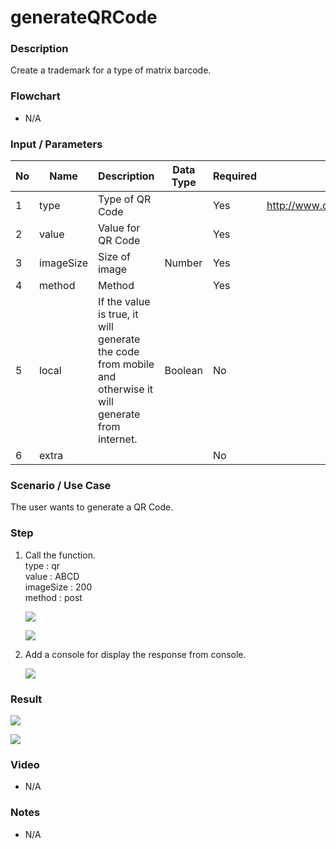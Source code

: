 # generateQRCode

### Description

Create a trademark for a type of matrix barcode. 

### Flowchart

- N/A 

### Input / Parameters

| No | Name | Description | Data Type | Required | Example |
| ------ | ------ | ------ |------ | ------ | ------ |
| 1 | type | Type of QR Code |  | Yes  | <href><http://www.qrcode.com/en/codes/>"
| 2 | value | Value for QR Code |  | Yes  |
| 3 | imageSize | Size of image | Number | Yes  |
| 4 | method | Method |  | Yes  |
| 5 | local | If the value is true, it will generate the code from mobile and otherwise it will generate from internet. | Boolean | No |
| 6 | extra |  |  | No | 

### Scenario / Use Case

The user wants to generate a QR Code.

### Step

1. Call the function.
   <br>
   type : qr <br />
   value : ABCD <br />
   imageSize : 200 <br />
   method : post <br />

   ![](../../../../document/function/Conversion/generateQRcode/generateQRcode-step-1.png?raw=true)
   
   ![](../../../../document/function/Conversion/generateQRcode/generateQRcode-step-2.png?raw=true)
   
2. Add a console for display the response from console.
    
   ![](../../../../document/function/Conversion/generateQRcode/generateQRcode-step-3.png?raw=true)
 
### Result
    
![](../../../../document/function/Conversion/generateQRcode/generateQRcode-result-1.png?raw=true)
   
![](../../../../document/function/Conversion/generateQRcode/generateQRcode-result-2.png?raw=true)
   
### Video

- N/A

<!--[![Video](http://i.imgur.com/Ot5DWAW.png)](https://youtu.be/StTqXEQ2l-Y?t=35s)-->

### Notes

- N/A